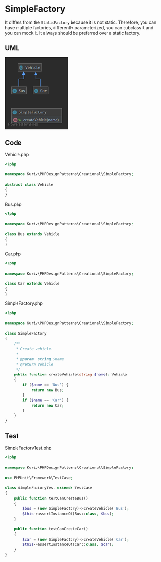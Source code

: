 # SimpleFactory

It differs from the `StaticFactory` because it is not static. Therefore, you can have multiple factories, differently parameterized, you can subclass it and you can mock it. It always should be preferred over a static factory.

## UML

![SimpleFactory](SimpleFactory.png)

## Code

Vehicle.php

```php
<?php

namespace Kuriv\PHPDesignPatterns\Creational\SimpleFactory;

abstract class Vehicle
{
}

```

Bus.php

```php
<?php

namespace Kuriv\PHPDesignPatterns\Creational\SimpleFactory;

class Bus extends Vehicle
{
}

```

Car.php

```php
<?php

namespace Kuriv\PHPDesignPatterns\Creational\SimpleFactory;

class Car extends Vehicle
{
}

```

SimpleFactory.php

```php
<?php

namespace Kuriv\PHPDesignPatterns\Creational\SimpleFactory;

class SimpleFactory
{
    /**
     * Create vehicle.
     *
     * @param  string $name
     * @return Vehicle
     */
    public function createVehicle(string $name): Vehicle
    {
        if ($name == 'Bus') {
            return new Bus;
        }
        if ($name == 'Car') {
            return new Car;
        }
    }
}

```

## Test

SimpleFactoryTest.php

```php
<?php

namespace Kuriv\PHPDesignPatterns\Creational\SimpleFactory;

use PHPUnit\Framework\TestCase;

class SimpleFactoryTest extends TestCase
{
    public function testCanCreateBus()
    {
        $bus = (new SimpleFactory)->createVehicle('Bus');
        $this->assertInstanceOf(Bus::class, $bus);
    }

    public function testCanCreateCar()
    {
        $car = (new SimpleFactory)->createVehicle('Car');
        $this->assertInstanceOf(Car::class, $car);
    }
}

```

